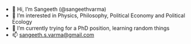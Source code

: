 - 👋 Hi, I’m Sangeeth (@sangeethvarma)
- 👀 I’m interested in Physics, Philosophy, Political Economy and Political Ecology
- 🌱 I’m currently trying for a PhD position, learning random things
- 📫 sangeeth.s.varma@gmail.com
